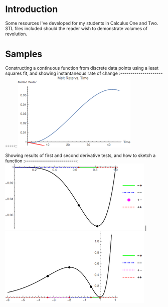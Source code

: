 # Introduction
Some resources I've developed for my students in Calculus One and Two. STL files included should the reader wish to demonstrate volumes of revolution.

# Samples
Constructing a continuous function from discrete data points using a least squares fit, and showing instantaneous rate of change
:--------------------------:
![Alt Text](https://github.com/ajump2/Mathematics_Resources/raw/master/Images/MeltWater.gif)

Showing results of first and second derivative tests, and how to sketch a function
:--------------------------:
![Alt Text](https://github.com/ajump2/Mathematics_Resources/raw/master/Images/curvesketch1.png) | ![Alt Text](https://github.com/ajump2/Mathematics_Resources/raw/master/Images/curvesketch2.png)
